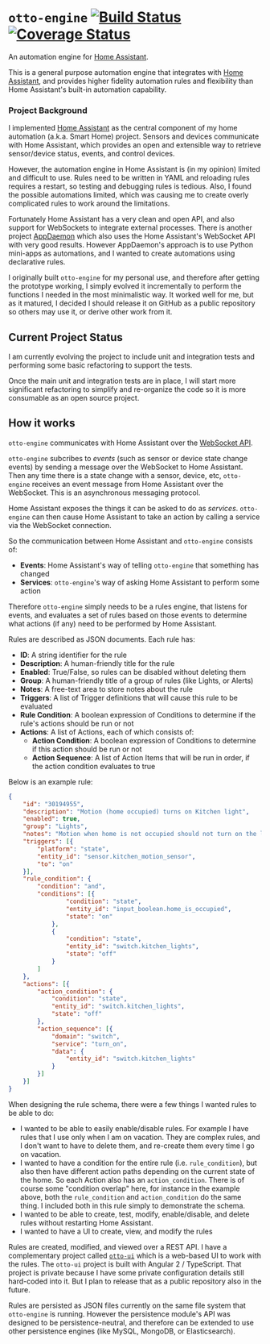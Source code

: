 # `otto-engine` [![Build Status](https://travis-ci.org/sheaffej/otto-engine.svg?branch=master)](https://travis-ci.org/sheaffej/otto-engine) [![Coverage Status](https://coveralls.io/repos/github/sheaffej/otto-engine/badge.svg?branch=master)](https://coveralls.io/github/sheaffej/otto-engine?branch=master)

An automation engine for [Home Assistant](https://www.home-assistant.io/).

This is a general purpose automation engine that integrates with [Home Assistant](https://www.home-assistant.io/), and provides higher fidelity automation rules and flexibility than Home Assistant's built-in automation capability.

### Project Background
I implemented [Home Assistant](https://www.home-assistant.io/) as the central component of my home automation (a.k.a. Smart Home) project. Sensors and devices communicate with Home Assistant, which provides an open and extensible way to retrieve sensor/device status, events, and control devices.

However, the automation engine in Home Assistant is (in my opinion) limited and difficult to use. Rules need to be written in YAML and reloading rules requires a restart, so testing and debugging rules is tedious. Also, I found the possible automations limited, which was causing me to create overly complicated rules to work around the limitations.

Fortunately Home Assistant has a very clean and open API, and also support for WebSockets to integrate external processes. There is another project [AppDaemon](https://github.com/home-assistant/appdaemon) which also uses the Home Assistant's WebSocket API with very good results. However AppDaemon's approach is to use Python mini-apps as automations, and I wanted to create automations using declarative rules.

I originally built `otto-engine` for my personal use, and therefore after getting the prototype working, I simply evolved it incrementally to perform the functions I needed in the most minimalistic way. It worked well for me, but as it matured, I decided I should release it on GitHub as a public repository so others may use it, or derive other work from it.

## Current Project Status
I am currently evolving the project to include unit and integration tests and performing some basic refactoring to support the tests.

Once the main unit and integration tests are in place, I will start more significant refactoring to simplify and re-organize the code so it is more consumable as an open source project.

## How it works

`otto-engine` communicates with Home Assistant over the [WebSocket API](https://developers.home-assistant.io/docs/en/external_api_websocket.html). 

`otto-engine` subcribes to *events* (such as sensor or device state change events) by sending a message over the WebSocket to Home Assistant. Then any time there is a state change with a sensor, device, etc, `otto-engine` receives an event message from Home Assistant over the WebSocket. This is an asynchronous messaging protocol.

Home Assistant exposes the things it can be asked to do as *services*. `otto-engine` can then cause Home Assistant to take an action by calling a service via the WebSocket connection. 

So the communication between Home Assistant and `otto-engine` consists of:

* **Events**: Home Assistant's way of telling `otto-engine` that something has changed
* **Services**: `otto-engine`'s way of asking Home Assistant to perform some action

Therefore `otto-engine` simply needs to be a rules engine, that listens for events, and evaluates a set of rules based on those events to determine what actions (if any) need to be performed by Home Assistant.

Rules are described as JSON documents. Each rule has:

* **ID**: A string identifier for the rule
* **Description**: A human-friendly title for the rule
* **Enabled**: True/False, so rules can be disabled without deleting them
* **Group**: A human-friendly title of a group of rules (like Lights, or Alerts)
* **Notes**: A free-text area to store notes about the rule
* **Triggers**: A list of Trigger definitions that will cause this rule to be evaluated
* **Rule Condition**: A boolean expression of Conditions to determine if the rule's actions should be run or not
* **Actions**: A list of Actions, each of which consists of:
	* **Action Condition**: A boolean expression of Conditions to determine if this action should be run or not
	* **Action Sequence**: A list of Action Items that will be run in order, if the action condition evaluates to true

Below is an example rule:

```json
{
	"id": "30194955",
	"description": "Motion (home occupied) turns on Kitchen light",
	"enabled": true,
	"group": "Lights",
	"notes": "Motion when home is not occupied should not turn on the lights",
	"triggers": [{
		"platform": "state",
		"entity_id": "sensor.kitchen_motion_sensor",
		"to": "on"
	}],
	"rule_condition": {
		"condition": "and",
		"conditions": [{
				"condition": "state",
				"entity_id": "input_boolean.home_is_occupied",
				"state": "on"
			},
			{
				"condition": "state",
				"entity_id": "switch.kitchen_lights",
				"state": "off"
			}
		]
	},
	"actions": [{
		"action_condition": {
			"condition": "state",
			"entity_id": "switch.kitchen_lights",
			"state": "off"
		},
		"action_sequence": [{
			"domain": "switch",
			"service": "turn_on",
			"data": {
				"entity_id": "switch.kitchen_lights"
			}
		}]
	}]
}
```

When designing the rule schema, there were a few things I wanted rules to be able to do:

* I wanted to be able to easily enable/disable rules. For example I have rules that I use only when I am on vacation. They are complex rules, and I don't want to have to delete them, and re-create them every time I go on vacation. 
* I wanted to have a condition for the entire rule (i.e. `rule_condition`), but also then have different action paths depending on the current state of the home. So each Action also has an `action_condition`. There is of course some "condition overlap" here, for instance in the example above, both the `rule_condition` and `action_condition` do the same thing. I included both in this rule simply to demonstrate the schema.
* I wanted to be able to create, test, modify, enable/disable, and delete rules without restarting Home Assistant.
* I wanted to have a UI to create, view, and modify the rules

Rules are created, modified, and viewed over a REST API. I have a complementary project called [`otto-ui`](https://github.com/sheaffej/otto-ui) which is a web-based UI to work with the rules. The `otto-ui` project is built with Angular 2 / TypeScript. That project is private because I have some private configuration details still hard-coded into it. But I plan to release that as a public repository also in the future.

Rules are persisted as JSON files currently on the same file system that `otto-engine` is running. However the persistence module's API was designed to be persistence-neutral, and therefore can be extended to use other persistence engines (like MySQL,  MongoDB, or Elasticsearch). 